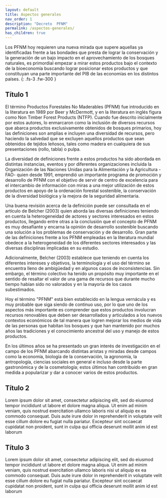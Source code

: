 ```yaml
---
layout: default
title: Aspectos generales
nav_order: 1
description: "Decreto  PFNM"
permalink: /aspectos-generales/
has_children: true
---
```


Los PFNM hoy requieren una nueva mirada que supere aquellas ya identificadas frente a las
bondades que presta de lograr la conservación y la generación de un bajo impacto en el
aprovechamiento de los bosques naturales, es primordial empezar a mirar estos productos bajo
el contexto de la bioeconomía buscando lograr posicionar estos productos y que constituyan una
parte importante del PIB de las economías en los distintos países.
{: .fs-3 .fw-300 }


## Título 1

El término Productos Forestales No Maderables (PFNM) fue introducido en la literatura en 1989
por Beer y McDermott, y en la literatura en inglés figura como Non Timber Forest Products
(NTFP). Cuando fue descrito inicialmente por estos autores, lo enmarcaron como la inclusión de
diversos recursos que abarca productos exclusivamente obtenidos de bosques primarios, hoy
las definiciones son amplias e incluyen una diversidad de recursos, pero haciendo la salvedad
que se excluyen aquellos productos que sean obtenidos de tejidos leñosos, tales como madera
en cualquiera de sus presentaciones (rollo, tabla) o pulpa.

La diversidad de definiciones frente a estos productos ha sido abordada en distintas instancias,
eventos y por diferentes organizaciones incluida la Organización de las Naciones Unidas para la
Alimentación y la Agricultura -FAO- quien desde 1991, emprendió un importante programa de
promoción y desarrollo de PFNM con el objetivo de servir de centro de excelencia para el
intercambio de información con miras a una mejor utilización de estos productos en apoyo de la
ordenación forestal sostenible, la conservación de la diversidad biológica y la mejora de la
seguridad alimentaria.

Una buena revisión acerca de la definición puede ser consultada en el artículo de Belcher (2003)
quien aborda las diversas definiciones teniendo en cuenta la heterogeneidad de actores y
sectores interesados en estos productos, llegando entre otras a la conclusión que el concepto de
PFNM es muy desafiante y encarna la opinión de desarrollo sostenible buscando una solución a
los problemas de conservación y de desarrollo. Gran parte de las definiciones frente a los PFNM
empleadas en la literatura mundial obedece a la heterogeneidad de los diferentes sectores
interesados y las diversas disciplinas implicadas en su estudio.

Adicionalmente, Belcher (2003) establece que teniendo en cuenta los diferentes intereses y
objetivos, la terminología y el uso del término se encuentra lleno de ambigüedad y en algunos
casos de inconsistencias. Sin embargo, el término colectivo ha tenido un propósito muy
importante en el sentido de resaltar el valor de una gama de recursos que durante mucho tiempo
habían sido no valorados y en la mayoría de los casos subestimados.

Hoy el término "PFNM" está bien establecido en la lengua vernácula y es muy probable que siga
siendo de continuo uso, por lo que uno de los aspectos más importante es comprender que estos
productos involucran recursos renovables que deben ser desarrollados y articulados a los nuevos
contextos económicos de tal manera que logren mejorar los medios de vida de las personas que
habitan los bosques y que han mantenido por muchos años las tradiciones y el conocimiento
ancestral del uso y manejo de estos productos.

En los últimos años se ha presentado un gran interés de investigación en el campo de los PFNM
abarcando distintas aristas y miradas desde campos como la economía, biología de la
conservación, la agronomía, la antropología, ciencias sociales en general e incluso desde la parte
gastronómica y de la cosmetología; estos últimos han contribuido en gran medida a popularizar
y dar a conocer varios de estos productos.

## Título 2

Lorem ipsum dolor sit amet, consectetur adipiscing elit, sed do eiusmod tempor incididunt ut labore et dolore magna aliqua. Ut enim ad minim veniam, quis nostrud exercitation ullamco laboris nisi ut aliquip ex ea commodo consequat. Duis aute irure dolor in reprehenderit in voluptate velit esse cillum dolore eu fugiat nulla pariatur. Excepteur sint occaecat cupidatat non proident, sunt in culpa qui officia deserunt mollit anim id est laborum

## Título 3

Lorem ipsum dolor sit amet, consectetur adipiscing elit, sed do eiusmod tempor incididunt ut labore et dolore magna aliqua. Ut enim ad minim veniam, quis nostrud exercitation ullamco laboris nisi ut aliquip ex ea commodo consequat. Duis aute irure dolor in reprehenderit in voluptate velit esse cillum dolore eu fugiat nulla pariatur. Excepteur sint occaecat cupidatat non proident, sunt in culpa qui officia deserunt mollit anim id est laborum

